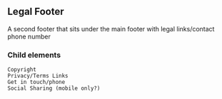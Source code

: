 ## Legal Footer
A second footer that sits under the main footer with legal links/contact phone number
### Child elements
    Copyright
    Privacy/Terms Links
    Get in touch/phone
    Social Sharing (mobile only?)
